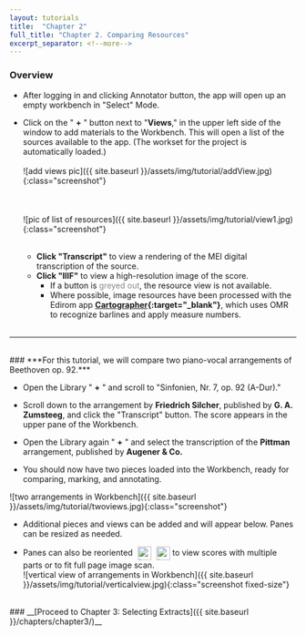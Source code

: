 ```yaml
---
layout: tutorials
title:  "Chapter 2"
full_title: "Chapter 2. Comparing Resources"
excerpt_separator: <!--more-->
---
```

### __Overview__

* After logging in and clicking Annotator button, the app will open up an empty workbench in "Select" Mode.

* Click on the " __+__ " button next to  "__Views__," in the upper left side of the window to add materials to the Workbench. This will open a list of the sources available to the app. (The workset for the project is automatically loaded.)<br><br>![add views pic]({{ site.baseurl }}/assets/img/tutorial/addView.jpg){:class="screenshot"}<br><br>
<br><br>![pic of list of resources]({{ site.baseurl }}/assets/img/tutorial/view1.jpg){:class="screenshot"}<br><br>
    - **Click "Transcript"** to view a rendering of the MEI digital transcription of the source.
    - **Click "IIIF"** to view a high-resolution image of the score.
        - If a button is <span style="color:#888;">greyed out</span>, the resource view is not available.
        - Where possible, image resources have been processed with the Edirom app __[Cartographer](https://domestic-beethoven.eu/digitization/2022/12/21/Cartographer_app_integration.html){:target="_blank"}__, which uses OMR to recognize barlines and apply measure numbers.
<br><br>


---
<br>
### ***For this tutorial, we will compare two piano-vocal arrangements of Beethoven op.&nbsp;92.***

* Open the Library " __+__ " and scroll to "Sinfonien, Nr. 7, op. 92 (A-Dur)."

* Scroll down to the arrangement by __Friedrich Silcher__, published by __G. A. Zumsteeg__, and click the "Transcript" button. The score appears in the upper pane of the Workbench.

* Open the Library again " __+__ " and select the transcription of the __Pittman__ arrangement, published by __Augener & Co.__

* You should now have two pieces loaded into the Workbench, ready for comparing, marking, and annotating. 

![two arrangements in Workbench]({{ site.baseurl }}/assets/img/tutorial/twoviews.jpg){:class="screenshot"}

* Additional pieces and views can be added and will appear below. Panes can be resized as needed.

* Panes can also be reoriented <img src="{{ site.baseurl }}/assets/img/tutorial/menubutton.jpg" class="" alt="toggle horizontal/vertical view button" style="width:24px; height:auto; vertical-align:middle; margin-left:5px;">  <img src="{{ site.baseurl }}/assets/img/tutorial/menubutton.jpg" class="rotated" alt="toggle horizontal/vertical view button" style="width:24px; height:auto; vertical-align:middle; margin-left:5px;">
to view scores with multiple parts or to fit full page image scan.<br>
![vertical view of arrangements in Workbench]({{ site.baseurl }}/assets/img/tutorial/verticalview.jpg){:class="screenshot fixed-size"}

<br>
### __[Proceed to Chapter 3: Selecting Extracts]({{ site.baseurl }}/chapters/chapter3/)__
